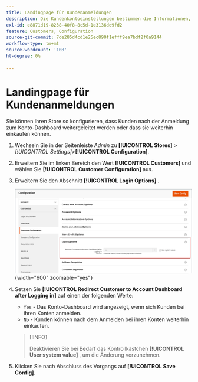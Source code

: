 ```yaml
---
title: Landingpage für Kundenanmeldungen
description: Die Kundenkontoeinstellungen bestimmen die Informationen, die während der Kundenregistrierung erfasst werden, sowie das Erlebnis, das Kunden während des Prozesses haben.
exl-id: e8871d19-8238-40f8-8c5d-1e3136dd9fd2
feature: Customers, Configuration
source-git-commit: 7de285d4cd1e25ec890f1efff9ea7bdf2f0a9144
workflow-type: tm+mt
source-wordcount: '108'
ht-degree: 0%

---
```


# Landingpage für Kundenanmeldungen

Sie können Ihren Store so konfigurieren, dass Kunden nach der Anmeldung zum Konto-Dashboard weitergeleitet werden oder dass sie weiterhin einkaufen können.

1. Wechseln Sie in der Seitenleiste _Admin_ zu **[!UICONTROL Stores]** > _[!UICONTROL Settings]_>**[!UICONTROL Configuration]**.

1. Erweitern Sie im linken Bereich den Wert **[!UICONTROL Customers]** und wählen Sie **[!UICONTROL Customer Configuration]** aus.

1. Erweitern Sie den Abschnitt **[!UICONTROL Login Options]** .

   ![Anmeldeoptionen](assets/customer-configuration-login-options.png){width="600" zoomable="yes"}

1. Setzen Sie **[!UICONTROL Redirect Customer to Account Dashboard after Logging in]** auf einen der folgenden Werte:

   - `Yes` - Das Konto-Dashboard wird angezeigt, wenn sich Kunden bei ihren Konten anmelden.
   - `No` - Kunden können nach dem Anmelden bei ihren Konten weiterhin einkaufen.

   >[!INFO]
   >
   >Deaktivieren Sie bei Bedarf das Kontrollkästchen **[!UICONTROL User system value]** , um die Änderung vorzunehmen.

1. Klicken Sie nach Abschluss des Vorgangs auf **[!UICONTROL Save Config]**.
